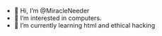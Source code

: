 - 👋 Hi, I’m @MiracleNeeder
- 👀 I’m interested in computers.
- 🌱 I’m currently learning html and ethical hacking


<!---
MiracleNeeder/MiracleNeeder is a ✨ special ✨ repository because its `README.md` (this file) appears on your GitHub profile.
You can click the Preview link to take a look at your changes.
--->
